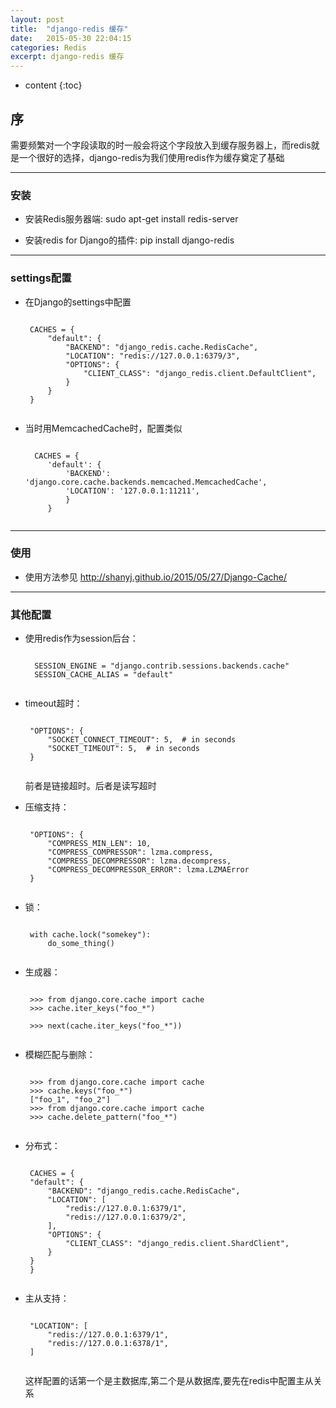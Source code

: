 ```yaml
---
layout: post
title:  "django-redis 缓存"
date:   2015-05-30 22:04:15
categories: Redis
excerpt: django-redis 缓存
---
```


* content
{:toc}


## 序

需要频繁对一个字段读取的时一般会将这个字段放入到缓存服务器上，而redis就是一个很好的选择，django-redis为我们使用redis作为缓存奠定了基础

---

### 安装

 * 安装Redis服务器端: sudo apt-get install redis-server

 * 安装redis for Django的插件: pip install django-redis

---

### settings配置

 * 在Django的settings中配置

    <pre><code>
    CACHES = {
        "default": {
            "BACKEND": "django_redis.cache.RedisCache",
            "LOCATION": "redis://127.0.0.1:6379/3",
            "OPTIONS": {
                "CLIENT_CLASS": "django_redis.client.DefaultClient",
            }
        }
    }
    </code></pre>

 * 当时用MemcachedCache时，配置类似

    <pre><code>
     CACHES = {
        'default': {
            'BACKEND': 'django.core.cache.backends.memcached.MemcachedCache',
            'LOCATION': '127.0.0.1:11211',
            }
        }
    </code></pre>

---

### 使用

 * 使用方法参见 <a href=http://shanyj.github.io/2015/05/27/Django-Cache/>http://shanyj.github.io/2015/05/27/Django-Cache/</a>

---

### 其他配置

 * 使用redis作为session后台：
    <pre><code>
     SESSION_ENGINE = "django.contrib.sessions.backends.cache"
     SESSION_CACHE_ALIAS = "default"
    </code></pre>

 * timeout超时：

    <pre><code>
    "OPTIONS": {
        "SOCKET_CONNECT_TIMEOUT": 5,  # in seconds
        "SOCKET_TIMEOUT": 5,  # in seconds
    }
    </code></pre>

    前者是链接超时。后者是读写超时

 * 压缩支持：

    <pre><code>
    "OPTIONS": {
        "COMPRESS_MIN_LEN": 10,
        "COMPRESS_COMPRESSOR": lzma.compress,
        "COMPRESS_DECOMPRESSOR": lzma.decompress,
        "COMPRESS_DECOMPRESSOR_ERROR": lzma.LZMAError
    }
    </code></pre>

 * 锁：

    <pre><code>
    with cache.lock("somekey"):
        do_some_thing()
    </code></pre>

 * 生成器：

    <pre><code>
    >>> from django.core.cache import cache
    >>> cache.iter_keys("foo_*")
    <generator object algo at 0x7ffa9c2713a8>
    >>> next(cache.iter_keys("foo_*"))
    </code></pre>

 * 模糊匹配与删除：

    <pre><code>
    >>> from django.core.cache import cache
    >>> cache.keys("foo_*")
    ["foo_1", "foo_2"]
    >>> from django.core.cache import cache
    >>> cache.delete_pattern("foo_*")
    </code></pre>

 * 分布式：

    <pre><code>
    CACHES = {
    "default": {
        "BACKEND": "django_redis.cache.RedisCache",
        "LOCATION": [
            "redis://127.0.0.1:6379/1",
            "redis://127.0.0.1:6379/2",
        ],
        "OPTIONS": {
            "CLIENT_CLASS": "django_redis.client.ShardClient",
        }
    }
    }
    </code></pre>

 * 主从支持：

    <pre><code>
    "LOCATION": [
        "redis://127.0.0.1:6379/1",
        "redis://127.0.0.1:6378/1",
    ]
    </code></pre>
    这样配置的话第一个是主数据库,第二个是从数据库,要先在redis中配置主从关系


